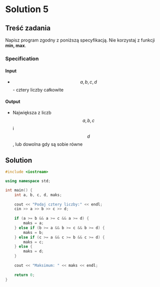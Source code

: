 # Solution 5

## Treść zadania

Napisz program zgodny z poniższą specyfikacją. Nie korzystaj z funkcji **min, max**.

### Specification

#### Input

* $$a, b, c, d$$ - cztery liczby całkowite

#### Output

* Największa z liczb $$a, b, c$$ i $$d$$, lub dowolna gdy są sobie równe

## Solution

```cpp
#include <iostream>

using namespace std;

int main() {
    int a, b, c, d, maks;
    
    cout << "Podaj cztery liczby:" << endl;
    cin >> a >> b >> c >> d;
    
    if (a >= b && a >= c && a >= d) {
        maks = a;
    } else if (b >= a && b >= c && b >= d) {
        maks = b;
    } else if (c >= a && c >= b && c >= d) {
        maks = c;
    } else {
        maks = d;
    }
    
    cout << "Maksimum: " << maks << endl;
    
    return 0;
}
```
